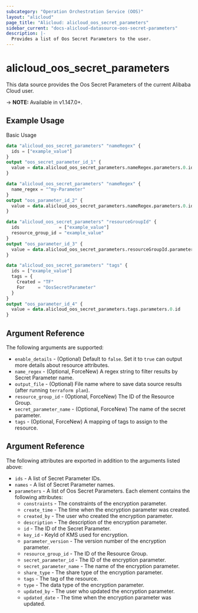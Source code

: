 ```yaml
---
subcategory: "Operation Orchestration Service (OOS)"
layout: "alicloud"
page_title: "Alicloud: alicloud_oos_secret_parameters"
sidebar_current: "docs-alicloud-datasource-oos-secret-parameters"
description: |-
  Provides a list of Oos Secret Parameters to the user.
---
```


# alicloud\_oos\_secret\_parameters

This data source provides the Oos Secret Parameters of the current Alibaba Cloud user.

-> **NOTE:** Available in v1.147.0+.

## Example Usage

Basic Usage

```terraform
data "alicloud_oos_secret_parameters" "nameRegex" {
  ids = ["example_value"]
}
output "oos_secret_parameter_id_1" {
  value = data.alicloud_oos_secret_parameters.nameRegex.parameters.0.id
}

data "alicloud_oos_secret_parameters" "nameRegex" {
  name_regex = "^my-Parameter"
}
output "oos_parameter_id_2" {
  value = data.alicloud_oos_secret_parameters.nameRegex.parameters.0.id
}

data "alicloud_oos_secret_parameters" "resourceGroupId" {
  ids               = ["example_value"]
  resource_group_id = "example_value"
}
output "oos_parameter_id_3" {
  value = data.alicloud_oos_secret_parameters.resourceGroupId.parameters.0.id
}

data "alicloud_oos_secret_parameters" "tags" {
  ids = ["example_value"]
  tags = {
    Created = "TF"
    For     = "OosSecretParameter"
  }
}
output "oos_parameter_id_4" {
  value = data.alicloud_oos_secret_parameters.tags.parameters.0.id
}

```

## Argument Reference

The following arguments are supported:

* `enable_details` - (Optional) Default to `false`. Set it to `true` can output more details about resource attributes.
* `name_regex` - (Optional, ForceNew) A regex string to filter results by Secret Parameter name.
* `output_file` - (Optional) File name where to save data source results (after running `terraform plan`).
* `resource_group_id` - (Optional, ForceNew) The ID of the Resource Group.
* `secret_parameter_name` - (Optional, ForceNew) The name of the secret parameter.
* `tags` - (Optional, ForceNew) A mapping of tags to assign to the resource.

## Argument Reference

The following attributes are exported in addition to the arguments listed above:

* `ids` - A list of Secret Parameter IDs.
* `names` - A list of Secret Parameter names.
* `parameters` - A list of Oos Secret Parameters. Each element contains the following attributes:
	* `constraints` - The constraints of the encryption parameter.
	* `create_time` - The time when the encryption parameter was created.
	* `created_by` - The user who created the encryption parameter.
	* `description` - The description of the encryption parameter.
	* `id` - The ID of the Secret Parameter.
	* `key_id` - KeyId of KMS used for encryption.
	* `parameter_version` - The version number of the encryption parameter.
	* `resource_group_id` - The ID of the Resource Group.
	* `secret_parameter_id` - The ID of the encryption parameter.
	* `secret_parameter_name` - The name of the encryption parameter.
	* `share_type` - The share type of the encryption parameter.
	* `tags` - The tag of the resource.
	* `type` - The data type of the encryption parameter.
	* `updated_by` - The user who updated the encryption parameter.
	* `updated_date` - The time when the encryption parameter was updated.